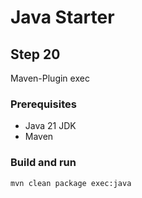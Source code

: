 # Java Starter #

## Step 20

Maven-Plugin exec

### Prerequisites
- Java 21 JDK
- Maven

### Build and run

```shell
mvn clean package exec:java
```
